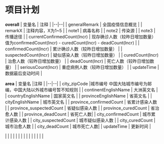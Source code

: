 # 项目计划

**overall**
| 变量名 | 注释 |
|--|--|
| generalRemark | 全国疫情信息概览 |
| remarkX | 注释内容，X为1~5 |
| note1 | 	病毒名称 |
| note2 | 传染源 |
| note3 | 传播途径 |
| currentConfirmedCount(Incr) | 现存确诊人数（较昨日增加数量）值为confirmedCount(Incr) - curedCount(Incr) - deadCount(Incr) |
| confirmedCount(Incr) | 	累计确诊人数（较昨日增加数量） |
| suspectedCount(Incr) | 疑似感染人数（较昨日增加数量） |
| curedCount(Incr) | 治愈人数（较昨日增加数量） |
| deadCount(Incr) | 死亡人数（较昨日增加数量） |
| seriousCount(Incr) | 重症病例人数（较昨日增加数量） |
| updateTime | 	数据最后变动时间 |


**area**
| 变量名 |注释  |
|--|--|
| city_zipCode |城市编号  中国大陆城市编号为邮编，中国大陆以外城市编号暂不知规则   |
| continentEnglishName | 大洲英文名 |
| countryEnglishName | 国家英文名 |
| provinceEnglishName | 省英文名 |
| cityEnglishName | 城市英文名 |
| province_confirmedCount | 省累计感染人数 |
| province_suspectedCount | 省疑似感染人数 |
| province_curedCount | 省治愈人数 |
| province_deadCount |  省死亡人数|
| city_confirmedCount | 城市累计感染人数 |
| city_suspectedCount | 城市疑似感染人数 |
| city_curedCount | 城市治愈人数 |
| city_deadCount |  城市死亡人数|
| updateTime | 更新时间 |

|  |  |
|  |  |
|  |  |
|  |  |
|  |  |
